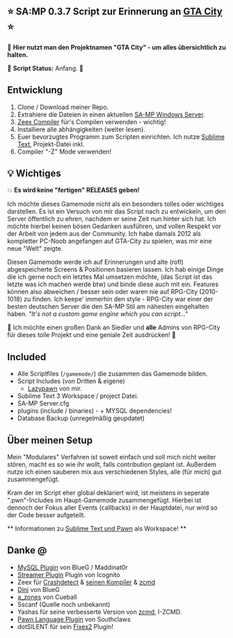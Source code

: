 ## :star: SA:MP 0.3.7 Script zur Erinnerung an [GTA City] :star:
:mega: **Hier nutzt man den Projektnamen "GTA City" - um alles übersichtlich zu halten.**



:construction: **Script Status:**     Anfang. :construction:

## Entwicklung
1. Clone / Download meiner Repo.
2. Extrahiere die Dateien in einen aktuellen [SA-MP Windows Server].
3. [Zeex Compiler] für's Compilen verwenden - wichtig!
4. Installiere alle abhängigkeiten (weiter lesen).
5. Euer bevorzugtes Programm zum Scripten einrichten. Ich nutze [Sublime Text], Projekt-Datei inkl.
7. Compiler "-Z" Mode verwenden!




## :bulb: Wichtiges


:collision: **Es wird keine "fertigen" RELEASES geben!**

Ich möchte dieses Gamemode nicht als ein besonders tolles oder wichtiges darstellen. 
Es ist ein Versuch von mir das Script nach zu entwickeln, um den Server öffentlich
zu ehren, nachdem er seine Zeit nun hinter sich hat. Ich möchte hierbei keinen bösen Gedanken
ausführen, und vollen Respekt vor der Arbeit von jedem aus der Community.
Ich habe damals 2012 als kompletter PC-Noob angefangen auf GTA-City zu spielen, was mir eine neue "Welt" zeigte.

Diesen Gamemode werde ich auf Erinnerungen und alte (rofl) abgespeicherte Screens & Positionen basieren lassen.
Ich hab einige Dinge die ich gerne noch ein letztes Mal umsetzen möchte, (das Script ist das letzte was ich machen werde btw) und binde diese auch mit ein.
Features können also abweichen / besser sein oder waren nie auf RPG-City (2010-1018) zu finden. Ich keepe' immerhin den style - RPG-City war einer der besten deutschen Server die den SA-MP Stil am nähesten eingehalten haben.  *"It's not a custom game engine which you can script..."*


:clap: Ich möchte einen großen Dank an Siedler und **alle** Admins von RPG-City für dieses tolle Projekt und eine geniale Zeit ausdrücken! :clap:




## Included
   - Alle Scriptfiles (`/gamemode/`) die zusammen das Gamemode bilden.
   - Script Includes (von Dritten & eigene) 
     + [Lazypawn] von mir.
   - Sublime Text 3 Workspace / project Datei.
   - SA-MP Server.cfg
   - plugins (include / binaries)  - + MYSQL dependencies!
   - Database Backup (unregelmäßig geupdatet)






## Über meinen Setup
Mein "Modulares" Verfahren ist soweit einfach und soll mich nicht weiter stören, macht es so wie ihr wollt, falls contribution geplant ist.
Außerdem nutze ich einen sauberen mix aus verschiedenen Styles, alle (für mich) gut zusammengefügt.

Kram der im Script eher global deklariert wird, ist meistens in seperate ".pwn"-Includes im Haupt-Gamemode zusammengefügt. 
Hierbei ist dennoch der Fokus aller Events (callbacks) in der Hauptdatei, nur wird so der Code besser aufgeteilt.

** Informationen zu [Sublime Text und Pawn] als Workspace! **




## Danke @
   - [MySQL Plugin] von BlueG / Maddinat0r
   - [Streamer Plugin] Plugin von Icognito
   - Zeex für [Crashdetect] & [seinen Kompiler] & [zcmd]
   - [Dini] von BlueG
   - [a_zones] von Cueball
   - Sscanf (Quelle noch unbekannt)
   - Yashas für seine verbesserte Version von [zcmd], I-ZCMD.
   - [Pawn Language Plugin] von Southclaws
   - dotSILENT für sein [Fixes2] Plugin!



[GTA City]: <https://www.google.com/search?q=rpg+city+de&source=lnms&tbm=isch&sa=X&ved=0ahUKEwiQ2fbLz5PgAhXSwAIHHUp-BicQ_AUIDygC&biw=1920&bih=889>
[SA-MP Windows Server]: <http://www.sa-mp.com/download.php>
[Zeex Compiler]: <https://github.com/pawn-lang/compiler/releases>

[Zeex Pawn Compiler]: <https://github.com/pawn-lang/compiler/releases>
[seinen Kompiler]: <https://github.com/pawn-lang/compiler/releases>

[Sublime Text]: <https://www.sublimetext.com/>
[Lazypawn]: <https://github.com/michael-fa/lazypawn>
[MySQL Plugin]: <https://github.com/pBlueG/SA-MP-MySQL>
[Streamer Plugin]: <https://github.com/samp-incognito>
[Crashdetect]: <https://github.com/Zeex>
[Dini]: <https://dracoblue.net/downloads/dini/>
[a_zones]: <https://forum.sa-mp.com/showthread.php?t=27598>
[zcmd]: <https://forum.sa-mp.com/showthread.php?t=576114>
[I-ZCMD]: <https://github.com/YashasSamaga/I-ZCMD>
[Sublime Text und Pawn]: <https://github.com/Southclaws/pawn-sublime-language>
[Pawn Language Plugin]: <https://github.com/Southclaws/pawn-sublime-language#pawn-language-plugin>
[Y Sever Includes]: <https://github.com/Y-Less>
[Fixes2]: <https://forum.sa-mp.com/showthread.php?t=622694>
